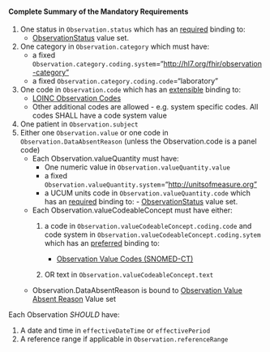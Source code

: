 #### Complete Summary of the Mandatory Requirements

1.  One status in `Observation.status` which has an [required](http://hl7-fhir.github.io/terminologies.html#required) binding to:
    -    [ObservationStatus] value set.
1.  One category in `Observation.category` which must have:
    -   a fixed `Observation.category.coding.system`=“http://hl7.org/fhir/observation-category”
    -   a fixed `Observation.category.coding.code`=“laboratory”
1.  One code in `Observation.code` which has an [extensible](http://hl7-fhir.github.io/terminologies.html#extensible) binding to:
    -  [LOINC Observation Codes]
    -   Other additional codes are allowed - e.g. system specific codes. All codes SHALL have a code system value
1.  One patient in `Observation.subject`
1.  Either one `Observation.value` or one code in `Observation.DataAbsentReason` (unless the Observation.code is a panel code)
    -   Each Observation.valueQuantity must have:
        -   One numeric value in `Observation.valueQuantity.value`
        -   a fixed `Observation.valueQuantity.system`=“http://unitsofmeasure.org”
        -   a UCUM units code in `Observation.valueQuantity.code` which has an [required](http://hl7-fhir.github.io/terminologies.html#required) binding to:
				-    [ObservationStatus] value set.
    -   Each Observation.valueCodeableConcept must have either:
        1.  a code in `Observation.valueCodeableConcept.coding.code` and code system in `Observation.valueCodeableConcept.coding.sytem` which has an [preferred](http://hl7-fhir.github.io/terminologies.html#preferred) binding to:
            -   [Observation Value Codes (SNOMED-CT)] 

        1.  OR text in `Observation.valueCodeableConcept.text`
    -   Observation.DataAbsentReason is bound to [Observation Value Absent Reason] Value set



Each Observation *SHOULD* have:

1.  A date and time in `effectiveDateTime` or `effectivePeriod`
1.  A reference range if applicable in `Observation.referenceRange`

  [Observation Value Codes (SNOMED-CT)]: valueset-daf-observation-value-codes.html
  [Observation Value Absent Reason]: http://hl7-fhir.github.io/valueset-observation-valueabsentreason.html
  [UCUM units]: valueset-daf-ucum.html
  [LOINC]: http://loinc.org
  [LOINC Observation Codes]: http://hl7-fhir.github.io/valueset-observation-codes.html
  [ObservationStatus]: http://hl7-fhir.github.io/valueset-observation-status.html